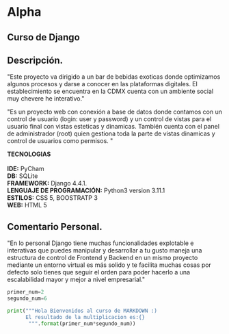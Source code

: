 # Alpha
## Curso de Django 

## Descripción.  
"Este proyecto va dirigido a un bar de bebidas exoticas donde optimizamos algunos procesos y darse a conocer en las plataformas digitales. El establecimiento se encuentra en la CDMX cuenta con un ambiente social muy chevere he interativo."  

"Es un proyecto web con conexión a base de datos donde contamos con un control de usuario (login: user y password) y un control de vistas para el usuario final con vistas esteticas y dinamicas. También cuenta con el panel de administrador (root) quien gestiona toda la parte de vistas dinamicas y control de usuarios como permisos. "
  
  
**TECNOLOGIAS**<br>  
**IDE:** PyCham<br>
**DB:** SQLite<br>
**FRAMEWORK:** Django 4.4.1.<br>
**LENGUAJE DE PROGRAMACIÓN:** Python3 version 3.11.1<br>
**ESTILOS:** CSS 5, BOOSTRATP 3<br>
**WEB:** HTML 5<br>

  
## Comentario Personal.  

"En lo personal Django tiene muchas funcionalidades explotable e interativas 
que puedes manipular y desarrollar a tu gusto maneja una estructura de 
control de Frontend y Backend en un mismo proyecto mediante un entorno 
virtual es más solido y te facilita muchas cosas por defecto solo tienes 
que seguir el orden para poder hacerlo a una escalabilidad mayor y mejor 
a nivel empresarial."



```python
primer_num=2
segundo_num=6

print("""Hola Bienvenidos al curso de MARKDOWN :) 
      El resultado de la multiplicacion es:{}
       """.format(primer_num*segundo_num))
```


